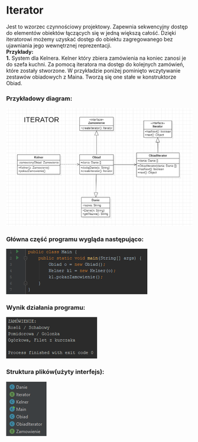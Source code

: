 # Iterator

Jest to wzorzec czynnościowy projektowy. Zapewnia sekwencyjny dostęp do elementów obiektów łączących się w jedną większą całość. Dzięki iteratorowi możemy uzyskać dostęp do obiektu zagregowanego bez ujawniania jego wewnętrznej reprezentacji. </br>
**Przykłady:**
</br>
**1.** System dla Kelnera. Kelner który zbiera zamówienia na koniec zanosi je do szefa kuchni. Za pomocą iteratora ma dostęp do kolejnych zamówień, które zostały stworzone. W przykładzie poniżej pominięto wczytywanie zestawów obiadowych z Maina. Tworzą się one stałe w konstruktorze Obiad.

### Przykładowy diagram:
<p align="center">
 <img src="https://github.com/JakubMakaruk/UMCS/blob/master/23%20DAYS%20CHALLANGE%20WZORCOWY/Iterator/zdj/diagram.png" alt="zdj">
</p>

### Główna część programu wygląda następująco:
<p align="left">
 <img src="https://github.com/JakubMakaruk/UMCS/blob/master/23%20DAYS%20CHALLANGE%20WZORCOWY/Iterator/zdj/main1.png" alt="zdj">
</p>

### Wynik działania programu:
<p align="left">
 <img src="https://github.com/JakubMakaruk/UMCS/blob/master/23%20DAYS%20CHALLANGE%20WZORCOWY/Iterator/zdj/main2.png" alt="zdj">
</p>

### Struktura plików(użyty interfejs):
<p align="left">
 <img src="https://github.com/JakubMakaruk/UMCS/blob/master/23%20DAYS%20CHALLANGE%20WZORCOWY/Iterator/zdj/main3.png" alt="zdj">
</p>
